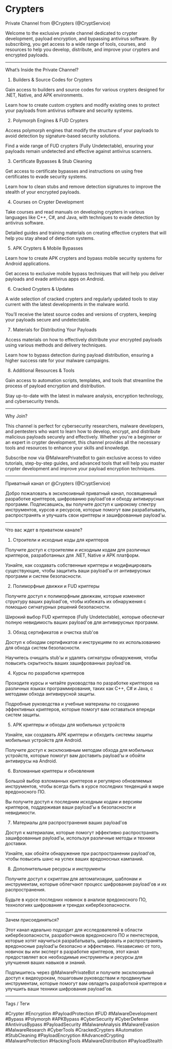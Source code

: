 # Crypters
Private Channel from @Crypters (@CryptService)

Welcome to the exclusive private channel dedicated to crypter development, payload encryption, and bypassing antivirus software. By subscribing, you get access to a wide range of tools, courses, and resources to help you develop, distribute, and improve your crypters and encrypted payloads.


---

What’s Inside the Private Channel?

1. Builders & Source Codes for Crypters



Gain access to builders and source codes for various crypters designed for .NET, Native, and APK environments.

Learn how to create custom crypters and modify existing ones to protect your payloads from antivirus software and security systems.

2. Polymorph Engines & FUD Crypters



Access polymorph engines that modify the structure of your payloads to avoid detection by signature-based security solutions.

Find a wide range of FUD crypters (Fully Undetectable), ensuring your payloads remain undetected and effective against antivirus scanners.

3. Certificate Bypasses & Stub Cleaning



Get access to certificate bypasses and instructions on using free certificates to evade security systems.

Learn how to clean stubs and remove detection signatures to improve the stealth of your encrypted payloads.

4. Courses on Crypter Development



Take courses and read manuals on developing crypters in various languages like C++, C#, and Java, with techniques to evade detection by antivirus software.

Detailed guides and training materials on creating effective crypters that will help you stay ahead of detection systems.

5. APK Crypters & Mobile Bypasses



Learn how to create APK crypters and bypass mobile security systems for Android applications.

Get access to exclusive mobile bypass techniques that will help you deliver payloads and evade antivirus apps on Android.

6. Cracked Crypters & Updates



A wide selection of cracked crypters and regularly updated tools to stay current with the latest developments in the malware world.

You’ll receive the latest source codes and versions of crypters, keeping your payloads secure and undetectable.

7. Materials for Distributing Your Payloads



Access materials on how to effectively distribute your encrypted payloads using various methods and delivery techniques.

Learn how to bypass detection during payload distribution, ensuring a higher success rate for your malware campaigns.

8. Additional Resources & Tools



Gain access to automation scripts, templates, and tools that streamline the process of payload encryption and distribution.

Stay up-to-date with the latest in malware analysis, encryption technology, and cybersecurity trends.


---

Why Join?

This channel is perfect for cybersecurity researchers, malware developers, and pentesters who want to learn how to develop, encrypt, and distribute malicious payloads securely and effectively. Whether you're a beginner or an expert in crypter development, this channel provides all the necessary tools and resources to enhance your skills and knowledge.

Subscribe now via @MalwarePrivateBot to gain exclusive access to video tutorials, step-by-step guides, and advanced tools that will help you master crypter development and improve your payload encryption techniques.


---

Приватный канал от @Crypters (@CryptService)

Добро пожаловать в эксклюзивный приватный канал, посвященный разработке криптеров, шифрованию payload'ов и обходу антивирусных программ. Подписавшись, вы получите доступ к широкому спектру инструментов, курсов и ресурсов, которые помогут вам разрабатывать, распространять и улучшать свои криптеры и зашифрованные payload'ы.


---

Что вас ждет в приватном канале?

1. Строители и исходные коды для криптеров



Получите доступ к строителям и исходным кодам для различных криптеров, разработанных для .NET, Native и APK платформ.

Узнайте, как создавать собственные криптеры и модифицировать существующие, чтобы защитить ваши payload'ы от антивирусных программ и систем безопасности.

2. Полиморфные движки и FUD криптеры



Получите доступ к полиморфным движкам, которые изменяют структуру ваших payload'ов, чтобы избежать их обнаружения с помощью сигнатурных решений безопасности.

Широкий выбор FUD криптеров (Fully Undetectable), которые обеспечат полную невидимость ваших payload'ов для антивирусных программ.

3. Обход сертификатов и очистка stub'ов



Доступ к обходам сертификатов и инструкциям по их использованию для обхода систем безопасности.

Научитесь очищать stub'ы и удалять сигнатуры обнаружения, чтобы повысить скрытность ваших зашифрованных payload'ов.

4. Курсы по разработке криптеров



Проходите курсы и читайте руководства по разработке криптеров на различных языках программирования, таких как C++, C# и Java, с методами обхода антивирусной защиты.

Подробные руководства и учебные материалы по созданию эффективных криптеров, которые помогут вам оставаться впереди систем защиты.

5. APK криптеры и обходы для мобильных устройств



Узнайте, как создавать APK криптеры и обходить системы защиты мобильных устройств для Android.

Получите доступ к эксклюзивным методам обхода для мобильных устройств, которые помогут вам доставить payload'ы и обойти антивирусы на Android.

6. Взломанные криптеры и обновления



Большой выбор взломанных криптеров и регулярно обновляемых инструментов, чтобы всегда быть в курсе последних тенденций в мире вредоносного ПО.

Вы получите доступ к последним исходным кодам и версиям криптеров, поддерживая ваши payload'ы в безопасности и невидимости.

7. Материалы для распространения ваших payload'ов



Доступ к материалам, которые помогут эффективно распространять зашифрованные payload'ы, используя различные методы и техники доставки.

Узнайте, как обойти обнаружение при распространении payload'ов, чтобы повысить шанс на успех ваших вредоносных кампаний.

8. Дополнительные ресурсы и инструменты



Получите доступ к скриптам для автоматизации, шаблонам и инструментам, которые облегчают процесс шифрования payload'ов и их распространения.

Будьте в курсе последних новинок в анализе вредоносного ПО, технологиях шифрования и трендах кибербезопасности.


---

Зачем присоединяться?

Этот канал идеально подходит для исследователей в области кибербезопасности, разработчиков вредоносного ПО и пентестеров, которые хотят научиться разрабатывать, шифровать и распространять вредоносные payload'ы безопасно и эффективно. Независимо от того, новичок вы или эксперт в разработке криптеров, этот канал предоставляет все необходимые инструменты и ресурсы для улучшения ваших навыков и знаний.

Подпишитесь через @MalwarePrivateBot и получите эксклюзивный доступ к видеоурокам, пошаговым руководствам и продвинутым инструментам, которые помогут вам овладеть разработкой криптеров и улучшить ваши техники шифрования payload'ов.


---

Tags / Теги

#Crypter #Encryption #PayloadProtection #FUD #MalwareDevelopment #Bypass #Polymorph #APKBypass #CyberSecurity #CyberDefense #AntivirusBypass #PayloadSecurity #MalwareAnalysis #MalwareEvasion #MalwareResearch #CyberTools #CrackedCrypters #Automation #StubCleaning #PayloadEncryption #AdvancedCrypting #MalwareProtection #HackingTools #MalwareDistribution #PayloadStealth

